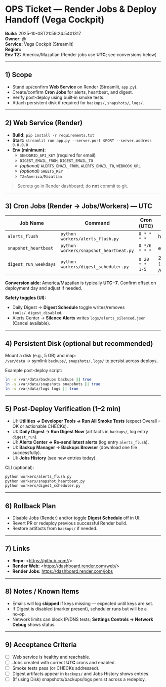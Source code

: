 
# OPS Ticket — Render Jobs & Deploy Handoff (Vega Cockpit)

**Build:** 2025-10-08T21:59:24.540131Z  
**Owner:** @<your-handle>  
**Service:** Vega Cockpit (Streamlit)  
**Region:** <Render region>  
**Env TZ:** America/Mazatlan (Render jobs use **UTC**; see conversions below)

---

## 1) Scope
- Stand up/confirm **Web Service** on Render (Streamlit, `app.py`).
- Create/confirm **Cron Jobs** for alerts, heartbeat, and digest.
- Verify post‑deploy using built‑in smoke tests.
- Attach persistent disk if required for `backups/`, `snapshots/`, `logs/`.

---

## 2) Web Service (Render)
- **Build:** `pip install -r requirements.txt`
- **Start:** `streamlit run app.py --server.port $PORT --server.address 0.0.0.0`
- **Env (minimum):**
  - `SENDGRID_API_KEY` (required for email)
  - `DIGEST_EMAIL_FROM`, `DIGEST_EMAIL_TO`
  - *(optional)* `ALERTS_EMAIL_FROM`, `ALERTS_EMAIL_TO`, `WEBHOOK_URL`
  - *(optional)* `SHEETS_KEY`
  - `TZ=America/Mazatlan`

> Secrets go in Render dashboard; do **not** commit to git.

---

## 3) Cron Jobs (Render → Jobs/Workers) — **UTC**
| Job Name | Command | Cron (UTC) | Notes |
|---|---|---|---|
| `alerts_flush` | `python workers/alerts_flush.py` | `0 * * * *` | hourly |
| `snapshot_heartbeat` | `python workers/snapshot_heartbeat.py` | `0 */6 * * *` | every 6h |
| `digest_run_weekdays` | `python workers/digest_scheduler.py` | `0 20 * * 1-5` | 20:00 UTC ≙ 13:00 America/Mazatlan |

**Conversion aide:** America/Mazatlan is typically **UTC−7**. Confirm offset on deployment day and adjust if needed.

**Safety toggles (UI):**
- Daily Digest → **Digest Schedule** toggle writes/removes `tools/.digest_disabled`.
- Alerts Center → **Silence Alerts** writes `logs/alerts_silenced.json` (Cancel available).

---

## 4) Persistent Disk (optional but recommended)
Mount a disk (e.g., 5 GB) and map:  
`/var/data` → symlink `backups/`, `snapshots/`, `logs/` to persist across deploys.

Example post‑deploy script:
```bash
ln -s /var/data/backups backups || true
ln -s /var/data/snapshots snapshots || true
ln -s /var/data/logs logs || true
```

---

## 5) Post‑Deploy Verification (1–2 min)
- UI: **Utilities → Developer Tools → Run All Smoke Tests** (expect Overall = OK or actionable CHECKs).
- UI: **Daily Digest → Run Digest Now** (artifacts in `backups/`, log entry `digest_run`).  
- UI: **Alerts Center → Re‑send latest alerts** (log entry `alerts_flush`).  
- UI: **Backup Manager → Backups Browser** (download one file successfully).  
- UI: **Jobs History** (see new entries today).

CLI (optional):
```bash
python workers/alerts_flush.py
python workers/snapshot_heartbeat.py
python workers/digest_scheduler.py
```

---

## 6) Rollback Plan
- Disable Jobs (Render) and/or toggle **Digest Schedule** off in UI.
- Revert PR or redeploy previous successful Render build.
- Restore artifacts from `backups/` if needed.

---

## 7) Links
- **Repo:** <https://github.com/<org>/<repo>>
- **Render Web:** <https://dashboard.render.com/web/<your-service-id>>
- **Render Jobs:** <https://dashboard.render.com/jobs>

---

## 8) Notes / Known Items
- Emails will log **skipped** if keys missing — expected until keys are set.
- If Digest is disabled (marker present), scheduler runs but will be a no‑op.
- Network limits can block IP/DNS tests; **Settings Controls → Network Debug** shows status.

---

## 9) Acceptance Criteria
- [ ] Web service is healthy and reachable.
- [ ] Jobs created with correct **UTC** crons and enabled.
- [ ] Smoke tests pass (or CHECKs addressed).
- [ ] Digest artifacts appear in `backups/` and Jobs History shows entries.
- [ ] (If using Disk) snapshots/backups/logs persist across a redeploy.
